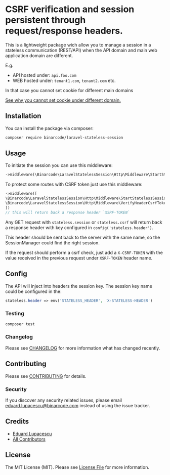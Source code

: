 # CSRF verification and session persistent through request/response headers.

This is a lightweight package wich allow you to manage a session in a stateless communication (REST/API) when the
API domain and main web application domain are different.

E.g. 
- API hosted under: `api.foo.com`
- WEB hosted under: `tenant1.com`, `tenant2.com` etc.


In that case you cannot set cookie for different main domains 

[See why you cannot set cookie under different domain.](https://blog.webf.zone/ultimate-guide-to-http-cookies-2aa3e083dbae)



## Installation

You can install the package via composer:

```bash
composer require binarcode/laravel-stateless-session
```

## Usage

To initiate the session you can use this middleware:

``` php
->middleware(\Binarcode\LaravelStatelessSession\Http\Middleware\StartStatelessSession::class)
```

To protect some routes with CSRF token just use this middleware:

``` php
->middleware([ 
\Binarcode\LaravelStatelessSession\Http\Middleware\StartStatelessSession::class,
\Binarcode\LaravelStatelessSession\Http\Middleware\VerifyHeaderCsrfToken::class, 
]) 
// this will return back a response header `XSRF-TOKEN`
```


Any GET request with `stateless.session` or `stateless.csrf` will return back a response header with key 
configured in `config('stateless.header')`.

This header should be sent back to the server with the same name, so the SessionManager could find the right session.

If the request should perform a csrf check, just add a `X-CSRF-TOKEN` with the value received in the previous request 
under `XSRF-TOKEN` header name.

## Config

The API will inject into headers the session key. The session key name could be configured in the:

```php
stateless.header => env('STATELESS_HEADER', 'X-STATELESS-HEADER')
```

### Testing

``` bash
composer test
```

### Changelog

Please see [CHANGELOG](CHANGELOG.md) for more information what has changed recently.

## Contributing

Please see [CONTRIBUTING](CONTRIBUTING.md) for details.

### Security

If you discover any security related issues, please email eduard.lupacescu@binarcode.com instead of using the issue tracker.

## Credits

- [Eduard Lupacescu](https://github.com/binarcode)
- [All Contributors](../../contributors)

## License

The MIT License (MIT). Please see [License File](LICENSE.md) for more information.
